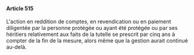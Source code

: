 #### Article 515

L'action en reddition de comptes, en revendication ou en paiement diligentée par la personne protégée ou ayant été protégée ou par ses héritiers relativement aux faits de la tutelle se prescrit par cinq ans à compter de la fin de la mesure, alors même que la gestion aurait continué au-delà.

